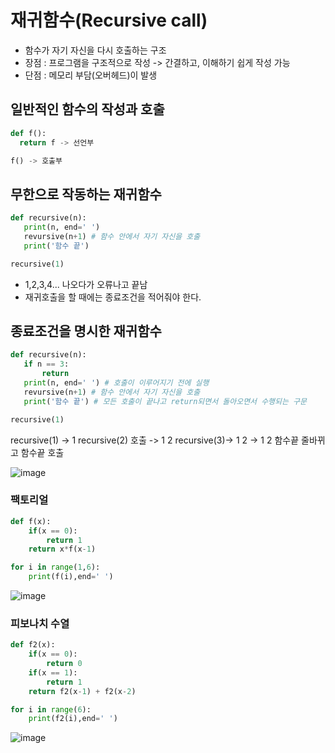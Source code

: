 # 재귀함수(Recursive call)
- 함수가 자기 자신을 다시 호출하는 구조
- 장점 : 프로그램을 구조적으로 작성 -> 간결하고, 이해하기 쉽게 작성 가능
- 단점 : 메모리 부담(오버헤드)이 발생

## 일반적인 함수의 작성과 호출
```py
def f():
  return f -> 선언부

f() -> 호출부
```

## 무한으로 작동하는 재귀함수
```py
def recursive(n):
   print(n, end=' ')
   revursive(n+1) # 함수 안에서 자기 자신을 호출
   print('함수 끝')

recursive(1)
```
- 1,2,3,4... 나오다가 오류나고 끝남
- 재귀호출을 할 때에는 종료조건을 적어줘야 한다.

## 종료조건을 명시한 재귀함수
```py
def recursive(n):
   if n == 3:
       return
   print(n, end=' ') # 호출이 이루어지기 전에 실행
   revursive(n+1) # 함수 안에서 자기 자신을 호출
   print('함수 끝') # 모든 호출이 끝나고 return되면서 돌아오면서 수행되는 구문

recursive(1)
```
recursive(1) -> 1 recursive(2) 호출 -> 1 2 recursive(3)-> 1 2 -> 1 2 함수끝 줄바뀌고 함수끝 호출

![image](https://github.com/to7485/PYTHON1900/assets/54658614/3ecaeb41-9384-4fb2-a709-1f4ab50ecb1c)


### 팩토리얼
```py
def f(x):
    if(x == 0):
        return 1
    return x*f(x-1)

for i in range(1,6):
    print(f(i),end=' ')
```
![image](https://github.com/to7485/PYTHON1900/assets/54658614/61f92d53-f00b-452a-8381-b7be43245a01)


### 피보나치 수열
```py
def f2(x):
    if(x == 0):
        return 0
    if(x == 1):
        return 1
    return f2(x-1) + f2(x-2)

for i in range(6):
    print(f2(i),end=' ')
```

![image](https://github.com/to7485/PYTHON1900/assets/54658614/8036a3e7-0a43-44fe-92c6-4ee703468ae9)




